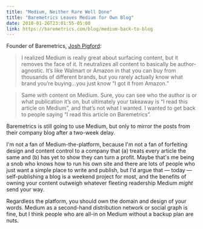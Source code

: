 ```yaml
---
title: "Medium, Neither Rare Well Done"
title: "Baremetrics Leaves Medium for Own Blog"
date: 2018-01-26T23:01:55-05:00
link: https://baremetrics.com/blog/medium-back-to-blog
---
```

Founder of Baremetrics, [Josh Pigford][]: 

> I realized Medium is really great about surfacing content, but it removes the face of it. It neutralizes all content to basically be author-agnostic. It’s like Walmart or Amazon in that you can buy from thousands of different brands, but you rarely actually know what brand you’re buying…you just know “I got it from Amazon.” 

> Same with content on Medium. Sure, you can see who the author is or what publication it’s on, but ultimately your takeaway is “I read this article on Medium”, and that’s not what I wanted. I wanted to get back to people saying “I read this article on Baremetrics”.

[josh pigford]: https://baremetrics.com/blog/medium-back-to-blog

Baremetrics is still going to use Medium, but only to mirror the posts from their company blog after a two-week delay. 

I'm not a fan of Medium-the-platform, because I'm not a fan of forfeiting design and content control to a company that (a) treats every article the same and (b) has yet to show they can turn a profit. Maybe that's me being a snob who knows how to run his own site and there are lots of people who just want a simple place to write and publish, but I'd argue that — today — self-publishing a blog is a weekend project for most, and the benefits of owning your content outweigh whatever fleeting readership Medium *might* send your way. 

Regardless the platform, you should own the domain and design of your words. Medium as a second-hand distribution network or social graph is fine, but I think people who are all-in on Medium without a backup plan are nuts.